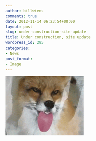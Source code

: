 ```yaml
---
author: billwiens
comments: true
date: 2012-11-14 06:23:54+00:00
layout: post
slug: under-construction-site-update
title: Under construction, site update
wordpress_id: 285
categories:
- News
post_format:
- Image
---
```


[![Fox licking a window](/images/2012/11/fox-licker.gif)](/images/2012/11/fox-licker.gif)
